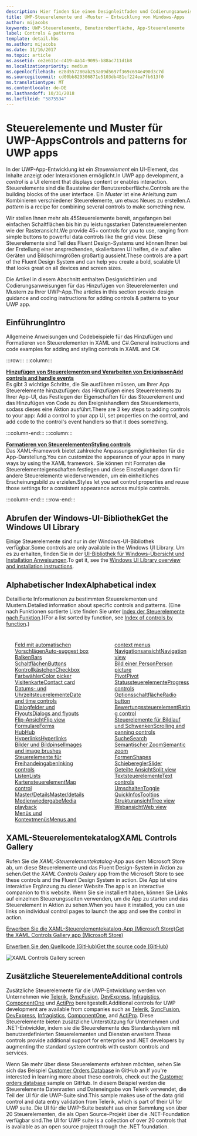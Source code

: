 ```yaml
---
description: Hier finden Sie einen Designleitfaden und Codierungsanweisungen für das Hinzufügen von Steuerelementen und Mustern zu Ihrer UWP-App. Sie finden mehr als 45leistungsstarke Steuerelemente für die Verwendung mit Ihrer App.
title: UWP-Steuerelemente und -Muster – Entwicklung von Windows-Apps
author: mijacobs
keywords: UWP-Steuerelemente, Benutzeroberfläche, App-Steuerelemente
label: Controls & patterns
template: detail.hbs
ms.author: mijacobs
ms.date: 11/16/2017
ms.topic: article
ms.assetid: ce2e611c-c419-4a14-9095-b88ac711d1b8
ms.localizationpriority: medium
ms.openlocfilehash: e28d557280ab253a09d5697f369c694e490d3c7d
ms.sourcegitcommit: cd00bb829306871e5103db481cf224ea7fb613f0
ms.translationtype: MT
ms.contentlocale: de-DE
ms.lasthandoff: 10/31/2018
ms.locfileid: "5875534"
---
```

# <a name="controls-and-patterns-for-uwp-apps"></a><span data-ttu-id="17c8e-105">Steuerelemente und Muster für UWP-Apps</span><span class="sxs-lookup"><span data-stu-id="17c8e-105">Controls and patterns for UWP apps</span></span>
 

<span data-ttu-id="17c8e-106">In der UWP-App-Entwicklung ist ein <i>Steuerelement</i> ein UI-Element, das Inhalte anzeigt oder Interaktionen ermöglicht.</span><span class="sxs-lookup"><span data-stu-id="17c8e-106">In UWP app development, a <i>control</i> is a UI element that displays content or enables interaction.</span></span> <span data-ttu-id="17c8e-107">Steuerelemente sind die Bausteine der Benutzeroberfläche.</span><span class="sxs-lookup"><span data-stu-id="17c8e-107">Controls are the building blocks of the user interface.</span></span> <span data-ttu-id="17c8e-108">Ein <i>Muster</i> ist eine Anleitung zum Kombinieren verschiedener Steuerelemente, um etwas Neues zu erstellen.</span><span class="sxs-lookup"><span data-stu-id="17c8e-108">A <i>pattern</i> is a recipe for combining several controls to make something new.</span></span>

<span data-ttu-id="17c8e-109">Wir stellen Ihnen mehr als 45Steuerelemente bereit, angefangen bei einfachen Schaltflächen bis hin zu leistungsstarken Datensteuerelementen wie der Rasteransicht.</span><span class="sxs-lookup"><span data-stu-id="17c8e-109">We provide 45+ controls for you to use, ranging from simple buttons to powerful data controls like the grid view.</span></span>  <span data-ttu-id="17c8e-110">Diese Steuerelemente sind Teil des Fluent Design-Systems und können Ihnen bei der Erstellung einer ansprechenden, skalierbaren UI helfen, die auf allen Geräten und Bildschirmgrößen großartig aussieht.</span><span class="sxs-lookup"><span data-stu-id="17c8e-110">These controls are a part of the Fluent Design System and can help you create a bold, scalable UI that looks great on all devices and screen sizes.</span></span> 

<span data-ttu-id="17c8e-111">Die Artikel in diesem Abschnitt enthalten Designrichtlinien und Codierungsanweisungen für das Hinzufügen von Steuerelementen und Mustern zu Ihrer UWP-App.</span><span class="sxs-lookup"><span data-stu-id="17c8e-111">The articles in this section provide design guidance and coding instructions for adding controls & patterns to your UWP app.</span></span> 

## <a name="intro"></a><span data-ttu-id="17c8e-112">Einführung</span><span class="sxs-lookup"><span data-stu-id="17c8e-112">Intro</span></span>

<span data-ttu-id="17c8e-113">Allgemeine Anweisungen und Codebeispiele für das Hinzufügen und Formatieren von Steuerelementen in XAML und C#.</span><span class="sxs-lookup"><span data-stu-id="17c8e-113">General instructions and code examples for adding and styling controls in XAML and C#.</span></span>

:::row:::
    :::column:::
      <p><b><a href="controls-and-events-intro.md"><span data-ttu-id="17c8e-114">Hinzufügen von Steuerelementen und Verarbeiten von Ereignissen</span><span class="sxs-lookup"><span data-stu-id="17c8e-114">Add controls and handle events</span></span></a></b> <br/>
<span data-ttu-id="17c8e-115">Es gibt 3 wichtige Schritte, die Sie ausführen müssen, um Ihrer App Steuerelemente hinzuzufügen: das Hinzufügen eines Steuerelements zu Ihrer App-UI, das Festlegen der Eigenschaften für das Steuerelement und das Hinzufügen von Code zu den Ereignishandlern des Steuerelements, sodass dieses eine Aktion ausführt.</span><span class="sxs-lookup"><span data-stu-id="17c8e-115">There are 3 key steps to adding controls to your app: Add a control to your app UI, set properties on the control, and add code to the control's event handlers so that it does something.</span></span></p>
    :::column-end:::
    :::column:::
      <p><b><a href="xaml-styles.md"><span data-ttu-id="17c8e-116">Formatieren von Steuerelementen</span><span class="sxs-lookup"><span data-stu-id="17c8e-116">Styling controls</span></span></a></b> <br/>
<span data-ttu-id="17c8e-117">Das XAML-Framework bietet zahlreiche Anpassungsmöglichkeiten für die App-Darstellung.</span><span class="sxs-lookup"><span data-stu-id="17c8e-117">You can customize the appearance of your apps in many ways by using the XAML framework.</span></span> <span data-ttu-id="17c8e-118">Sie können mit Formaten die Steuerelementeigenschaften festlegen und diese Einstellungen dann für andere Steuerelemente wiederverwenden, um ein einheitliches Erscheinungsbild zu erzielen.</span><span class="sxs-lookup"><span data-stu-id="17c8e-118">Styles let you set control properties and reuse those settings for a consistent appearance across multiple controls.</span></span></p>
    :::column-end:::
:::row-end:::

## <a name="get-the-windows-ui-library"></a><span data-ttu-id="17c8e-119">Abrufen der Windows-UI-Bibliothek</span><span class="sxs-lookup"><span data-stu-id="17c8e-119">Get the Windows UI Library</span></span>
<span data-ttu-id="17c8e-120">Einige Steuerelemente sind nur in der Windows-UI-Bibliothek verfügbar.</span><span class="sxs-lookup"><span data-stu-id="17c8e-120">Some controls are only available in the Windows UI Library.</span></span> <span data-ttu-id="17c8e-121">Um es zu erhalten, finden Sie in der [UI-Bibliothek für Windows-Übersicht und Installation Anweisungen](/uwp/toolkits/winui/).</span><span class="sxs-lookup"><span data-stu-id="17c8e-121">To get it, see the [Windows UI Library overview and installation instructions](/uwp/toolkits/winui/).</span></span>

## <a name="alphabetical-index"></a><span data-ttu-id="17c8e-122">Alphabetischer Index</span><span class="sxs-lookup"><span data-stu-id="17c8e-122">Alphabetical index</span></span> 

<span data-ttu-id="17c8e-123">Detaillierte Informationen zu bestimmten Steuerelementen und Mustern.</span><span class="sxs-lookup"><span data-stu-id="17c8e-123">Detailed information about specific controls and patterns.</span></span> <span data-ttu-id="17c8e-124">(Eine nach Funktionen sortierte Liste finden Sie unter <a href="controls-by-function.md">Index der Steuerelemente nach Funktion</a>.)</span><span class="sxs-lookup"><span data-stu-id="17c8e-124">(For a list sorted by function, see <a href="controls-by-function.md">Index of controls by function</a>.)</span></span>

<div style="column-count: 2; column-gap: 40px; margin-top: 40px;" >
<ul style="margin-top: 0px; padding-top: 0px; list-style-type: none;">
<li style="list-style-type: none;"><a href="auto-suggest-box.md"><span data-ttu-id="17c8e-125">Feld mit automatischen Vorschlägen</span><span class="sxs-lookup"><span data-stu-id="17c8e-125">Auto-suggest box</span></span></a></li>

<li style="list-style-type: none;"><a href="app-bars.md"><span data-ttu-id="17c8e-126">Balken</span><span class="sxs-lookup"><span data-stu-id="17c8e-126">Bars</span></span></a></li>

<li style="list-style-type: none;"><a href="buttons.md"><span data-ttu-id="17c8e-127">Schaltflächen</span><span class="sxs-lookup"><span data-stu-id="17c8e-127">Buttons</span></span></a></li>

<li style="list-style-type: none;"><a href="checkbox.md"><span data-ttu-id="17c8e-128">Kontrollkästchen</span><span class="sxs-lookup"><span data-stu-id="17c8e-128">Checkbox</span></span> </a></li>

<li style="list-style-type: none;"><a href="color-picker.md"><span data-ttu-id="17c8e-129">Farbwähler</span><span class="sxs-lookup"><span data-stu-id="17c8e-129">Color picker</span></span></a></li>

<li style="list-style-type: none;"><a href="contact-card.md"><span data-ttu-id="17c8e-130">Visitenkarte</span><span class="sxs-lookup"><span data-stu-id="17c8e-130">Contact card</span></span></a></li>

<li style="list-style-type: none;"><a href="date-and-time.md"><span data-ttu-id="17c8e-131">Datums- und Uhrzeitsteuerelemente</span><span class="sxs-lookup"><span data-stu-id="17c8e-131">Date and time controls</span></span></a></li>

<li style="list-style-type: none;"><a href="dialogs-and-flyouts/index.md"><span data-ttu-id="17c8e-132">Dialogfelder und Flyouts</span><span class="sxs-lookup"><span data-stu-id="17c8e-132">Dialogs and flyouts</span></span></a></li>

<li style="list-style-type: none;"><a href="flipview.md"><span data-ttu-id="17c8e-133">Flip-Ansicht</span><span class="sxs-lookup"><span data-stu-id="17c8e-133">Flip view</span></span></a></li>

<li style="list-style-type: none;"><a href="forms.md"><span data-ttu-id="17c8e-134">Formulare</span><span class="sxs-lookup"><span data-stu-id="17c8e-134">Forms</span></span></a></li>

<li style="list-style-type: none;"><a href="hub.md"><span data-ttu-id="17c8e-135">Hub</span><span class="sxs-lookup"><span data-stu-id="17c8e-135">Hub</span></span></a></li>

<li style="list-style-type: none;"><a href="hyperlinks.md"><span data-ttu-id="17c8e-136">Hyperlinks</span><span class="sxs-lookup"><span data-stu-id="17c8e-136">Hyperlinks</span></span></a></li>

<li style="list-style-type: none;"><a href="images-imagebrushes.md"><span data-ttu-id="17c8e-137">Bilder und Bildpinsel</span><span class="sxs-lookup"><span data-stu-id="17c8e-137">Images and image brushes</span></span></a></li>

<li style="list-style-type: none;"><a href="inking-controls.md"><span data-ttu-id="17c8e-138">Steuerelemente für Freihandeingaben</span><span class="sxs-lookup"><span data-stu-id="17c8e-138">Inking controls</span></span></a></li>

<li style="list-style-type: none;"><a href="lists.md"><span data-ttu-id="17c8e-139">Listen</span><span class="sxs-lookup"><span data-stu-id="17c8e-139">Lists</span></span></a></li>

<li style="list-style-type: none;"><a href="../../maps-and-location/controls-map.md"><span data-ttu-id="17c8e-140">Kartensteuerelement</span><span class="sxs-lookup"><span data-stu-id="17c8e-140">Map control</span></span></a></li>

<li style="list-style-type: none;"><a href="master-details.md"><span data-ttu-id="17c8e-141">Master/Details</span><span class="sxs-lookup"><span data-stu-id="17c8e-141">Master/details</span></span></a></li>

<li style="list-style-type: none;"><a href="media-playback.md"><span data-ttu-id="17c8e-142">Medienwiedergabe</span><span class="sxs-lookup"><span data-stu-id="17c8e-142">Media playback</span></span></a></li>

<li style="list-style-type: none;"><a href="menus.md"><span data-ttu-id="17c8e-143">Menüs und Kontextmenüs</span><span class="sxs-lookup"><span data-stu-id="17c8e-143">Menus and context menus</span></span></a></li>

<li style="list-style-type: none;"><a href="navigationview.md"><span data-ttu-id="17c8e-144">Navigationsansicht</span><span class="sxs-lookup"><span data-stu-id="17c8e-144">Navigation view</span></span></a></li>

<li style="list-style-type: none;"><a href="person-picture.md"><span data-ttu-id="17c8e-145">Bild einer Person</span><span class="sxs-lookup"><span data-stu-id="17c8e-145">Person picture</span></span></a></li>

<li style="list-style-type: none;"><a href="pivot.md"><span data-ttu-id="17c8e-146">Pivot</span><span class="sxs-lookup"><span data-stu-id="17c8e-146">Pivot</span></span></a></li>

<li style="list-style-type: none;"><a href="progress-controls.md"><span data-ttu-id="17c8e-147">Statussteuerelemente</span><span class="sxs-lookup"><span data-stu-id="17c8e-147">Progress controls</span></span></a></li>

<li style="list-style-type: none;"><a href="radio-button.md"><span data-ttu-id="17c8e-148">Optionsschaltfläche</span><span class="sxs-lookup"><span data-stu-id="17c8e-148">Radio button</span></span></a></li>

<li style="list-style-type: none;"><a href="rating.md"><span data-ttu-id="17c8e-149">Bewertungssteuerelement</span><span class="sxs-lookup"><span data-stu-id="17c8e-149">Rating control</span></span></a></li>

<li style="list-style-type: none;"><a href="scroll-controls.md"><span data-ttu-id="17c8e-150">Steuerelemente für Bildlauf und Schwenken</span><span class="sxs-lookup"><span data-stu-id="17c8e-150">Scrolling and panning controls</span></span></a></li>

<li style="list-style-type: none;"><a href="search.md"><span data-ttu-id="17c8e-151">Suche</span><span class="sxs-lookup"><span data-stu-id="17c8e-151">Search</span></span></a></li>

<li style="list-style-type: none;"><a href="semantic-zoom.md"><span data-ttu-id="17c8e-152">Semantischer Zoom</span><span class="sxs-lookup"><span data-stu-id="17c8e-152">Semantic zoom</span></span></a></li>

<li style="list-style-type: none;"><a href="shapes.md"><span data-ttu-id="17c8e-153">Formen</span><span class="sxs-lookup"><span data-stu-id="17c8e-153">Shapes</span></span></a></li>

<li style="list-style-type: none;"><a href="slider.md"><span data-ttu-id="17c8e-154">Schieberegler</span><span class="sxs-lookup"><span data-stu-id="17c8e-154">Slider</span></span></a></li>

<li style="list-style-type: none;"><a href="split-view.md"><span data-ttu-id="17c8e-155">Geteilte Ansicht</span><span class="sxs-lookup"><span data-stu-id="17c8e-155">Split view</span></span></a></li>

<li style="list-style-type: none;"><a href="text-controls.md"><span data-ttu-id="17c8e-156">Textsteuerelemente</span><span class="sxs-lookup"><span data-stu-id="17c8e-156">Text controls</span></span></a></li>


<li style="list-style-type: none;"><a href="toggles.md"><span data-ttu-id="17c8e-157">Umschalten</span><span class="sxs-lookup"><span data-stu-id="17c8e-157">Toggle</span></span></a></li>
<li style="list-style-type: none;"><a href="tooltips.md"><span data-ttu-id="17c8e-158">QuickInfos</span><span class="sxs-lookup"><span data-stu-id="17c8e-158">Tooltips</span></span></a></li>

<li style="list-style-type: none;"><a href="tree-view.md"><span data-ttu-id="17c8e-159">Strukturansicht</span><span class="sxs-lookup"><span data-stu-id="17c8e-159">Tree view</span></span></a></li>

<li style="list-style-type: none;"><a href="web-view.md"><span data-ttu-id="17c8e-160">Webansicht</span><span class="sxs-lookup"><span data-stu-id="17c8e-160">Web view</span></span></a></li>
</ul>
</div>

## <a name="xaml-controls-gallery"></a><span data-ttu-id="17c8e-161">XAML-Steuerelementekatalog</span><span class="sxs-lookup"><span data-stu-id="17c8e-161">XAML Controls Gallery</span></span>

<span data-ttu-id="17c8e-162">Rufen Sie die _XAML-Steuerelementekatalog_-App aus dem Microsoft Store ab, um diese Steuerelemente und das Fluent Design-System in Aktion zu sehen.</span><span class="sxs-lookup"><span data-stu-id="17c8e-162">Get the _XAML Controls Gallery_ app from the Microsoft Store to see these controls and the Fluent Design System in action.</span></span> <span data-ttu-id="17c8e-163">Die App ist eine interaktive Ergänzung zu dieser Website.</span><span class="sxs-lookup"><span data-stu-id="17c8e-163">The app is an interactive companion to this website.</span></span> <span data-ttu-id="17c8e-164">Wenn Sie sie installiert haben, können Sie Links auf einzelnen Steuerungsseiten verwenden, um die App zu starten und das Steuerelement in Aktion zu sehen.</span><span class="sxs-lookup"><span data-stu-id="17c8e-164">When you have it installed, you can use links on individual control pages to launch the app and see the control in action.</span></span>

<a href="https://www.microsoft.com/store/productId/9MSVH128X2ZT"><span data-ttu-id="17c8e-165">Erwerben Sie die XAML-Steuerelementekatalog-App (Microsoft Store)</span><span class="sxs-lookup"><span data-stu-id="17c8e-165">Get the XAML Controls Gallery app (Microsoft Store)</span></span></a>

<a href="https://github.com/Microsoft/Windows-universal-samples/tree/master/Samples/XamlUIBasics"><span data-ttu-id="17c8e-166">Erwerben Sie den Quellcode (GitHub)</span><span class="sxs-lookup"><span data-stu-id="17c8e-166">Get the source code (GitHub)</span></span></a>

<img src="images/xaml-controls-gallery.png" alt="XAML Controls Gallery screen" />

## <a name="additional-controls"></a><span data-ttu-id="17c8e-167">Zusätzliche Steuerelemente</span><span class="sxs-lookup"><span data-stu-id="17c8e-167">Additional controls</span></span>

<span data-ttu-id="17c8e-168">Zusätzliche Steuerelemente für die UWP-Entwicklung werden von Unternehmen wie <a href="http://www.telerik.com/">Telerik</a>, <a href="https://www.syncfusion.com/products/uwp">SyncFusion</a>, <a href="https://www.devexpress.com/Products/NET/Controls/Win10Apps/">DevExpress</a>, <a href="http://www.infragistics.com/products/universal-windows-platform">Infragistics</a>, <a href="https://www.componentone.com/Studio/Platform/UWP">ComponentOne</a> und <a href="http://www.actiprosoftware.com/products/controls/universal">ActiPro</a> bereitgestellt.</span><span class="sxs-lookup"><span data-stu-id="17c8e-168">Additional controls for UWP development are available from companies such as <a href="http://www.telerik.com/">Telerik</a>, <a href="https://www.syncfusion.com/products/uwp">SyncFusion</a>, <a href="https://www.devexpress.com/Products/NET/Controls/Win10Apps/">DevExpress</a>, <a href="http://www.infragistics.com/products/universal-windows-platform">Infragistics</a>, <a href="https://www.componentone.com/Studio/Platform/UWP">ComponentOne</a>, and <a href="http://www.actiprosoftware.com/products/controls/universal">ActiPro</a>.</span></span> <span data-ttu-id="17c8e-169">Diese Steuerelemente bieten zusätzliche Unterstützung für Unternehmen und .NET-Entwickler, indem sie die Steuerelemente des Standardsystem mit benutzerdefinierten Steuerelementen und Diensten erweitern.</span><span class="sxs-lookup"><span data-stu-id="17c8e-169">These controls provide additional support for enterprise and .NET developers by augmenting the standard system controls with custom controls and services.</span></span>  

<span data-ttu-id="17c8e-170">Wenn Sie mehr über diese Steuerelemente erfahren möchten, sehen Sie sich das Beispiel <a href="https://github.com/Microsoft/Windows-appsample-customers-orders-database">Customer Orders Database</a> in GitHub an.</span><span class="sxs-lookup"><span data-stu-id="17c8e-170">If you're interested in learning more about these controls, check out the <a href="https://github.com/Microsoft/Windows-appsample-customers-orders-database">Customer orders database</a> sample on GitHub.</span></span> <span data-ttu-id="17c8e-171">In diesem Beispiel werden die Steuerelemente Datenrasten und Dateneingabe von Telerik verwendet, die Teil der UI für die UWP-Suite sind.</span><span class="sxs-lookup"><span data-stu-id="17c8e-171">This sample makes use of the data grid control and data entry validation from Telerik, which is part of their UI for UWP suite.</span></span> <span data-ttu-id="17c8e-172">Die UI für die UWP-Suite besteht aus einer Sammlung von über 20 Steuerelementen, die als Open Source-Projekt über die .NET-Foundation verfügbar sind.</span><span class="sxs-lookup"><span data-stu-id="17c8e-172">The UI for UWP suite is a collection of over 20 controls that is available as an open source project through the .NET foundation.</span></span>
